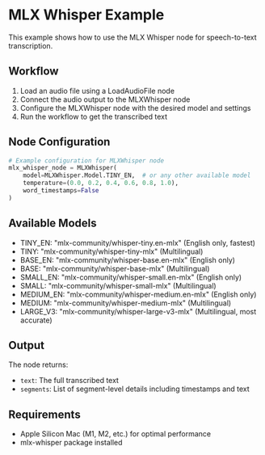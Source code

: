 # MLX Whisper Example

This example shows how to use the MLX Whisper node for speech-to-text transcription.

## Workflow

1. Load an audio file using a LoadAudioFile node
2. Connect the audio output to the MLXWhisper node
3. Configure the MLXWhisper node with the desired model and settings
4. Run the workflow to get the transcribed text

## Node Configuration

```python
# Example configuration for MLXWhisper node
mlx_whisper_node = MLXWhisper(
    model=MLXWhisper.Model.TINY_EN,  # or any other available model
    temperature=(0.0, 0.2, 0.4, 0.6, 0.8, 1.0),
    word_timestamps=False
)
```

## Available Models

- TINY_EN: "mlx-community/whisper-tiny.en-mlx" (English only, fastest)
- TINY: "mlx-community/whisper-tiny-mlx" (Multilingual)
- BASE_EN: "mlx-community/whisper-base.en-mlx" (English only)
- BASE: "mlx-community/whisper-base-mlx" (Multilingual)
- SMALL_EN: "mlx-community/whisper-small.en-mlx" (English only)
- SMALL: "mlx-community/whisper-small-mlx" (Multilingual)
- MEDIUM_EN: "mlx-community/whisper-medium.en-mlx" (English only)
- MEDIUM: "mlx-community/whisper-medium-mlx" (Multilingual)
- LARGE_V3: "mlx-community/whisper-large-v3-mlx" (Multilingual, most accurate)

## Output

The node returns:
- `text`: The full transcribed text
- `segments`: List of segment-level details including timestamps and text

## Requirements

- Apple Silicon Mac (M1, M2, etc.) for optimal performance
- mlx-whisper package installed